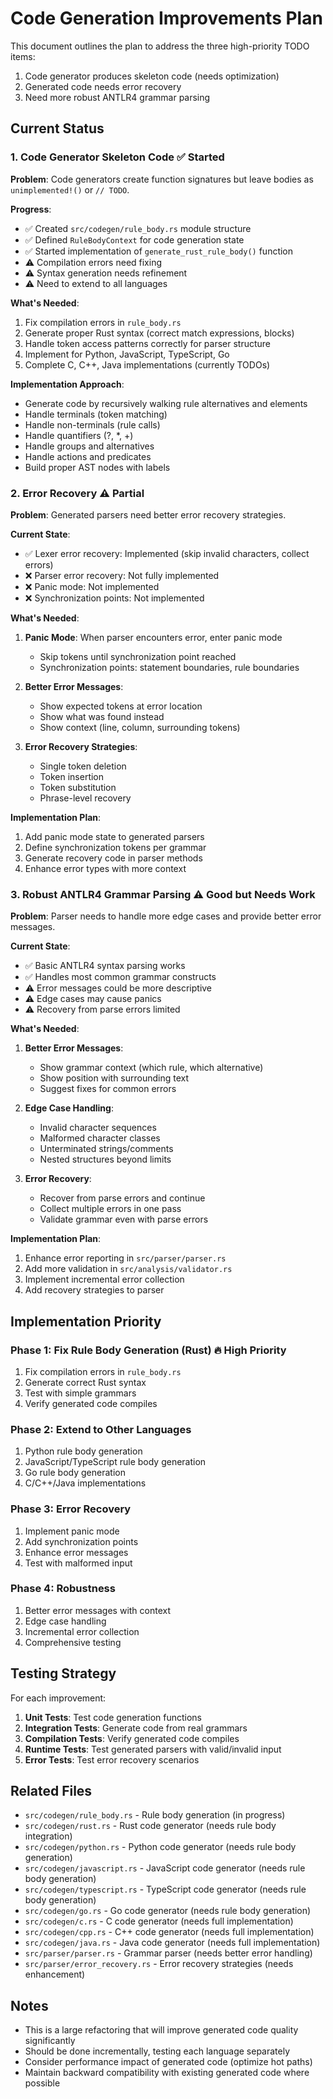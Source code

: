 # Code Generation Improvements Plan

This document outlines the plan to address the three high-priority TODO items:
1. Code generator produces skeleton code (needs optimization)
2. Generated code needs error recovery  
3. Need more robust ANTLR4 grammar parsing

## Current Status

### 1. Code Generator Skeleton Code ✅ Started

**Problem**: Code generators create function signatures but leave bodies as `unimplemented!()` or `// TODO`.

**Progress**:
- ✅ Created `src/codegen/rule_body.rs` module structure
- ✅ Defined `RuleBodyContext` for code generation state
- ✅ Started implementation of `generate_rust_rule_body()` function
- ⚠️ Compilation errors need fixing
- ⚠️ Syntax generation needs refinement
- ⚠️ Need to extend to all languages

**What's Needed**:
1. Fix compilation errors in `rule_body.rs`
2. Generate proper Rust syntax (correct match expressions, blocks)
3. Handle token access patterns correctly for parser structure
4. Implement for Python, JavaScript, TypeScript, Go
5. Complete C, C++, Java implementations (currently TODOs)

**Implementation Approach**:
- Generate code by recursively walking rule alternatives and elements
- Handle terminals (token matching)
- Handle non-terminals (rule calls)
- Handle quantifiers (?, *, +)
- Handle groups and alternatives
- Handle actions and predicates
- Build proper AST nodes with labels

### 2. Error Recovery ⚠️ Partial

**Problem**: Generated parsers need better error recovery strategies.

**Current State**:
- ✅ Lexer error recovery: Implemented (skip invalid characters, collect errors)
- ❌ Parser error recovery: Not fully implemented
- ❌ Panic mode: Not implemented
- ❌ Synchronization points: Not implemented

**What's Needed**:
1. **Panic Mode**: When parser encounters error, enter panic mode
   - Skip tokens until synchronization point reached
   - Synchronization points: statement boundaries, rule boundaries
   
2. **Better Error Messages**:
   - Show expected tokens at error location
   - Show what was found instead
   - Show context (line, column, surrounding tokens)
   
3. **Error Recovery Strategies**:
   - Single token deletion
   - Token insertion
   - Token substitution
   - Phrase-level recovery

**Implementation Plan**:
1. Add panic mode state to generated parsers
2. Define synchronization tokens per grammar
3. Generate recovery code in parser methods
4. Enhance error types with more context

### 3. Robust ANTLR4 Grammar Parsing ⚠️ Good but Needs Work

**Problem**: Parser needs to handle more edge cases and provide better error messages.

**Current State**:
- ✅ Basic ANTLR4 syntax parsing works
- ✅ Handles most common grammar constructs
- ⚠️ Error messages could be more descriptive
- ⚠️ Edge cases may cause panics
- ⚠️ Recovery from parse errors limited

**What's Needed**:
1. **Better Error Messages**:
   - Show grammar context (which rule, which alternative)
   - Show position with surrounding text
   - Suggest fixes for common errors

2. **Edge Case Handling**:
   - Invalid character sequences
   - Malformed character classes
   - Unterminated strings/comments
   - Nested structures beyond limits

3. **Error Recovery**:
   - Recover from parse errors and continue
   - Collect multiple errors in one pass
   - Validate grammar even with parse errors

**Implementation Plan**:
1. Enhance error reporting in `src/parser/parser.rs`
2. Add more validation in `src/analysis/validator.rs`
3. Implement incremental error collection
4. Add recovery strategies to parser

## Implementation Priority

### Phase 1: Fix Rule Body Generation (Rust) 🔥 High Priority
1. Fix compilation errors in `rule_body.rs`
2. Generate correct Rust syntax
3. Test with simple grammars
4. Verify generated code compiles

### Phase 2: Extend to Other Languages
1. Python rule body generation
2. JavaScript/TypeScript rule body generation  
3. Go rule body generation
4. C/C++/Java implementations

### Phase 3: Error Recovery
1. Implement panic mode
2. Add synchronization points
3. Enhance error messages
4. Test with malformed input

### Phase 4: Robustness
1. Better error messages with context
2. Edge case handling
3. Incremental error collection
4. Comprehensive testing

## Testing Strategy

For each improvement:
1. **Unit Tests**: Test code generation functions
2. **Integration Tests**: Generate code from real grammars
3. **Compilation Tests**: Verify generated code compiles
4. **Runtime Tests**: Test generated parsers with valid/invalid input
5. **Error Tests**: Test error recovery scenarios

## Related Files

- `src/codegen/rule_body.rs` - Rule body generation (in progress)
- `src/codegen/rust.rs` - Rust code generator (needs rule body integration)
- `src/codegen/python.rs` - Python code generator (needs rule body generation)
- `src/codegen/javascript.rs` - JavaScript code generator (needs rule body generation)
- `src/codegen/typescript.rs` - TypeScript code generator (needs rule body generation)
- `src/codegen/go.rs` - Go code generator (needs rule body generation)
- `src/codegen/c.rs` - C code generator (needs full implementation)
- `src/codegen/cpp.rs` - C++ code generator (needs full implementation)
- `src/codegen/java.rs` - Java code generator (needs full implementation)
- `src/parser/parser.rs` - Grammar parser (needs better error handling)
- `src/parser/error_recovery.rs` - Error recovery strategies (needs enhancement)

## Notes

- This is a large refactoring that will improve generated code quality significantly
- Should be done incrementally, testing each language separately
- Consider performance impact of generated code (optimize hot paths)
- Maintain backward compatibility with existing generated code where possible

